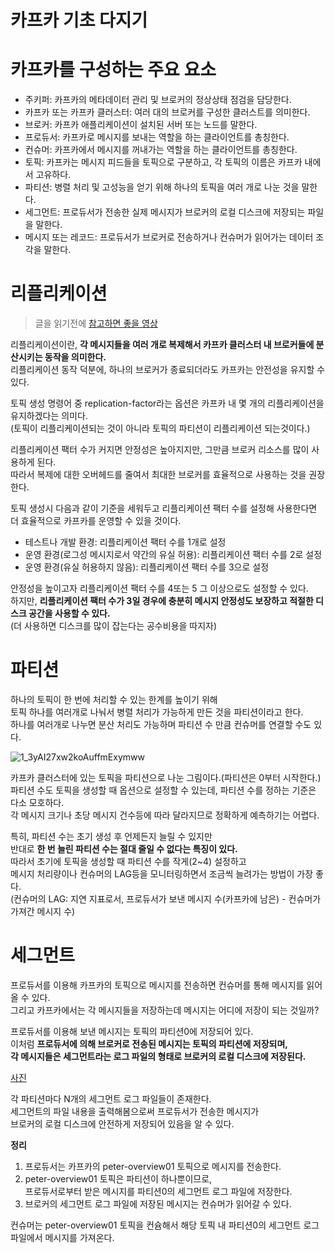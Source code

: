 # 카프카 기초 다지기   
# 카프카를 구성하는 주요 요소   

* 주키퍼: 카프카의 메타데이터 관리 및 브로커의 정상상태 점검을 담당한다.       
* 카프카 또는 카프카 클러스터: 여러 대의 브로커를 구성한 클러스트를 의미한다.         
* 브로커: 카프카 애플리케이션이 설치된 서버 또는 노드를 말한다.          
* 프로듀서: 카프카로 메시지를 보내는 역할을 하는 클라이언트를 총칭한다.           
* 컨슈머: 카프카에서 메시지를 꺼내가는 역할을 하는 클라이언트를 총칭한다.      
* 토픽: 카프카는 메시지 피드들을 토픽으로 구분하고, 각 토픽의 이름은 카프카 내에서 고유하다.         
* 파티션: 병렬 처리 및 고성능을 얻기 위해 하나의 토픽을 여러 개로 나눈 것을 말한다.     
* 세그먼트: 프로듀서가 전송한 실제 메시지가 브로커의 로컬 디스크에 저장되는 파일을 말한다.     
* 메시지 또는 레코드: 프로듀서가 브로커로 전송하거나 컨슈머가 읽어가는 데이터 조각을 말한다.   

# 리플리케이션   
> 글을 읽기전에 [참고하면 좋을 영상](https://www.youtube.com/watch?v=qpEEoGpWVig&ab_channel=%EB%8D%B0%EB%B8%8C%EC%9B%90%EC%98%81DVWY)
     
리플리케이션이란, **각 메시지들을 여러 개로 복제해서 카프카 클러스터 내 브로커들에 분산시키는 동작을 의미한다.**        
리플리케이션 동작 덕분에, 하나의 브로커가 종료되더라도 카프카는 안전성을 유지할 수 있다.    
  
토픽 생성 명령어 중 replication-factor라는 옵션은 카프카 내 몇 개의 리플리케이션을 유지하겠다는 의미다.     
(토픽이 리플리케이션되는 것이 아니라 토픽의 파티션이 리플리케이션 되는것이다.)     

리플리케이션 팩터 수가 커지면 안정성은 높아지지만, 그만큼 브로커 리소스를 많이 사용하게 된다.     
따라서 복제에 대한 오버헤드를 줄여서 최대한 브로커를 효율적으로 사용하는 것을 권장한다.   
  
토픽 생성시 다음과 같이 기준을 세워두고 리플리케이션 팩터 수를 설정해 사용한다면 더 효율적으로 카프카를 운영할 수 있을 것이다.     
      
* 테스트나 개발 환경: 리플리케이션 팩터 수를 1개로 설정         
* 운영 환경(로그성 메시지로서 약간의 유실 허용): 리플리케이션 팩터 수를 2로 설정       
* 운영 환경(유실 허용하지 않음): 리플리케이션 팩터 수를 3으로 설정     
    
안정성을 높이고자 리플리케이션 팩터 수를 4또는 5 그 이상으로도 설정할 수 있다.       
하지만, **리플리케이션 팩터 수가 3일 경우에 충분히 메시지 안정성도 보장하고 적절한 디스크 공간을 사용할 수 있다.**    
(더 사용하면 디스크를 많이 잡는다는 공수비용을 따지자)   

# 파티션     

하나의 토픽이 한 번에 처리할 수 있는 한계를 높이기 위해       
토픽 하나를 여러개로 나눠서 병렬 처리가 가능하게 만든 것을 파티션이라고 한다.    
하나를 여러개로 나누면 분산 처리도 가능하며 파티션 수 만큼 컨슈머를 연결할 수도 있다.    

![1_3yAI27xw2koAuffmExymww](https://user-images.githubusercontent.com/50267433/147870142-ac93f7c5-98a2-4953-a73e-887e5b3e7d60.png)   
        
카프카 클러스터에 있는 토픽을 파티션으로 나눈 그림이다.(파티션은 0부터 시작한다.)      
파티션 수도 토픽을 생성할 때 옵션으로 설정할 수 있는데, 파티션 수를 정하는 기준은 다소 모호하다.      
각 메시지 크기나 초당 메시지 건수등에 따라 달라지므로 정확하게 예측하기는 어렵다.    
         
특히, 파티션 수는 초기 생성 후 언제든지 늘릴 수 있지만          
반대로 **한 번 늘린 파티션 수는 절대 줄일 수 없다는 특징이 있다.**            
따라서 초기에 토픽을 생성할 때 파티션 수를 작게(2~4) 설정하고        
메시지 처리량이나 컨슈머의 LAG등을 모니터링하면서 조금씩 늘려가는 방법이 가장 좋다.     
(컨슈머의 LAG: 지연 지표로서, 프로듀서가 보낸 메시지 수(카프카에 남은) - 컨슈머가 가져간 메시지 수)       

# 세그먼트  
  
프로듀서를 이용해 카프카의 토픽으로 메시지를 전송하면 컨슈머를 통해 메시지를 읽어 올 수 있다.         
그리고 카프카에서는 각 메시지들을 저장하는데 메시지는 어디에 저장이 되는 것일까?     
       
프로듀서를 이용해 보낸 메시지는 토픽의 파티션0에 저장되어 있다.          
이처럼 **프로듀서에 의해 브로커로 전송된 메시지는 토픽의 파티션에 저장되며,**      
**각 메시지들은 세그먼트라는 로그 파일의 형태로 브로커의 로컬 디스크에 저장된다.**    

[사진](#)  
   
각 파티션마다 N개의 세그먼트 로그 파일들이 존재한다.      
세그먼트의 파일 내용을 출력해봄으로써 프로듀서가 전송한 메시지가     
브로커의 로컬 디스크에 안전하게 저장되어 있음을 알 수 있다.    
  
**정리**
1. 프로듀서는 카프카의 peter-overview01 토픽으로 메시지를 전송한다.    
2. peter-overview01 토픽은 파티션이 하나뿐이므로,   
   프로듀서로부터 받은 메시지를 파티션0의 세그먼트 로그 파일에 저장한다.    
3. 브로커의 세그먼트 로그 파일에 저장된 메시지는 컨슈머가 읽어갈 수 있다.  

컨슈머는 peter-overview01 토픽을 컨슘해서 해당 토픽 내 파티션0의 세그먼트 로그 파일에서 메시지를 가져온다.   
